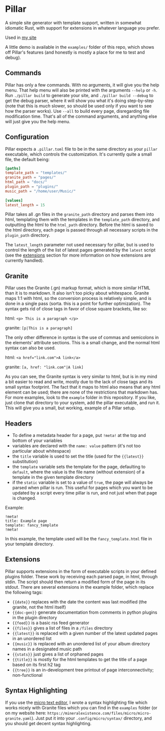 # Pillar
A simple site generator with template support, written in somewhat idiomatic Rust, with support for extensions in whatever language you prefer.

Used in [my site](https://mineralexistence.com)

A little demo is available in the `examples/` folder of this repo, which shows off Pillar's features (and honestly is mostly a place for me to test and debug).

## Commands

Pillar has only a few commands. With no arguments, it will give you the help menu. That help menu will also be printed with the arguments `--help` or `-h`. Run `./pillar build` to generate your site, and `./pillar build --debug` to get the debug parser, where it will show you what it's doing step-by-step (note that this is *much* slower, so should be used only if you want to see how the parser works). Use `--all` to build every page, disregarding file modification time.
That's all of the command arguments, and anything else will just give you the help menu.

## Configuration

Pillar expects a `.pillar.toml` file to be in the same directory as your `pillar` executable, which controls the customization. It's currently quite a small file, the default being:
```toml
[paths]
template_path = "templates/"
granite_path = "pages/"
html_path = "docs/"
plugin_path = "plugins/"
music_path = "/home/user/Music/"
	
[values]
latest_length = 15
```
Pillar takes all .gn files in the `granite_path` directory and parses them into html, templating them with the templates in the `template_path` directory, and outputting the html to the `html_path` directory. Before the html is saved to the html directory, each page is passed through all necessary scripts in the `plugin_path` directory.

The `latest_length` parameter not used necessary for pillar, but is used to control the length of the list of latest pages generated by the `latest` script (see the [extensions](#Extensions) section for more information on how extensions are currently handled).

## Granite

Pillar uses the Granite (.gn)  markup format, which is more similar HTML than it is to markdown. It also isn't too picky about whitespace.
Granite maps 1:1 with html, so the conversion process is relatively simple, and is done in a single pass (sorta. this is a point for further optimization). The syntax gets rid of close tags in favor of close square brackets, like so:

html: `<p> This is a paragraph </p>`

granite: `[p|This is a paragraph]`

The only other difference in syntax is the use of commas and semicolons in the elements' attribute sections. This is a small change, and the normal html syntax can also be used.

html: `<a href="link.com">A link</a>`

granite: `[a, href: "link.com"|A link]`

As you can see, the Granite syntax is very similar to html, but is in my mind a bit easier to read and write, mostly due to the lack of close tags and its small syntax footprint. The fact that it maps to html also means that any html element can be used; there are none of the restrictions that markdown has. For more examples, look to the `example` folder in this repository. If you like, just clone that directory to your system, add the pillar executable, and run it. This will give you a small, but working, example of a Pillar setup.

## Headers

- To define a metadata header for a page, put `!meta!` at the top and bottom of your variables
- variables are declared with the `name: value` pattern (it's not too particular about whitespace)
- the `title` variable is used to set the title (used for the `{{latest}}` substitution)
- the `template` variable sets the template for the page, defaulting to `default`, where the value is the file name (without extension) of a template in the given template directory
- if the `static` variable is set to a value of `true`, the page will always be parsed when pillar is run. This useful for pages which you want to be updated by a script every time pillar is run, and not just when that page is changed.

Example:
```
!meta!
title: Example page
template: fancy_template
!meta!
```
In this example, the template used will be the `fancy_template.html` file in your template directory.

## Extensions

Pillar supports extensions in the form of executable scripts in your defined plugins folder. These work by receiving each parsed page, in html, through stdin. The script should then return a modified form of the page in its stdout. There are several extensions in the example folder, which replace the following tags:
- `{{date}}` replaces with the date the content was last modified (the granite, not the html itself)
- `{{doc-gen}}` generate documentation from comments in python plugins in the plugin directory
- `{{feed}}` is a basic rss feed generator
- `{{files}}` gives a list of files in a `/files` directory
- `{{latest}}` is replaced with a given number of the latest updated pages in an unordered list
- `{{music}}` is replaced with an unordered list of your album directory names in a designated music path
- `{{stats}}` just gives a list of orphaned pages
- `{{title}}` is mostly for the html templates to get the title of a page based on its first h2 tag
- `{{tree}}` is an in-development tree printout of page interconnectivity; non-functional

## Syntax Highlighting

If you use the [micro text editor](https://github.com/zyedidia/micro), I wrote a syntax highlighting file which works nicely with Granite files which you can find in the `examples` folder (or on my website here: `https://mineralexistence.com/files/micro/micro-granite.yaml`). Just put it into your `.config/micro/syntax/` directory, and you should get decent syntax highlighting.
